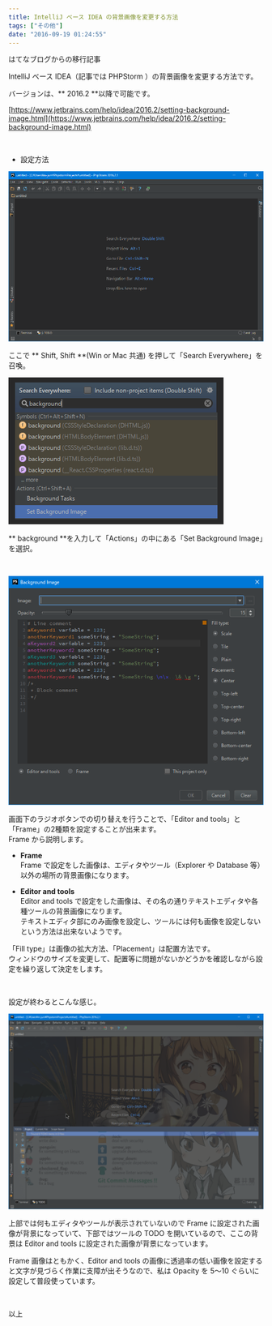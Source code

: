 ```yaml
---
title: IntelliJ ベース IDEA の背景画像を変更する方法
tags: ["その他"]
date: "2016-09-19 01:24:55"
---
```


<div class="alert info">
はてなブログからの移行記事
</div>

IntelliJ ベース IDEA（記事では PHPStorm ）の背景画像を変更する方法です。

バージョンは、** 2016.2 **以降で可能です。

[https://www.jetbrains.com/help/idea/2016.2/setting-background-image.html](https://www.jetbrains.com/help/idea/2016.2/setting-background-image.html)

<br>

* 設定方法

![20160919010838](20160919010838.png)

ここで ** Shift, Shift **(Win or Mac 共通) を押して「Search Everywhere」を召喚。

![20160919011256](20160919011256.png)

** background **を入力して「Actions」の中にある「Set Background Image」を選択。

<br>

![20160919011321](20160919011321.png)

画面下のラジオボタンでの切り替えを行うことで、「Editor and tools」と「Frame」の2種類を設定することが出来ます。  
Frame から説明します。

* **Frame**  
Frame で設定をした画像は、エディタやツール（Explorer や Database 等）以外の場所の背景画像になります。 

* **Editor and tools**  
Editor and tools で設定をした画像は、その名の通りテキストエディタや各種ツールの背景画像になります。  
テキストエディタ部にのみ画像を設定し、ツールには何も画像を設定しないという方法は出来ないようです。

「Fill type」は画像の拡大方法、「Placement」は配置方法です。  
ウィンドウのサイズを変更して、配置等に問題がないかどうかを確認しながら設定を繰り返して決定をします。

 <br>

設定が終わるとこんな感じ。

![20160919011807](20160919011807.png)

上部では何もエディタやツールが表示されていないので Frame に設定された画像が背景になっていて、下部ではツールの TODO を開いているので、ここの背景は Editor and tools に設定された画像が背景になっています。

Frame 画像はともかく、Editor and tools の画像に透過率の低い画像を設定すると文字が見づらく作業に支障が出そうなので、私は Opacity を 5～10 ぐらいに設定して普段使っています。

<br>

以上
